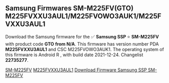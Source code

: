 <h2>Samsung Firmwares SM-M225FV(GTO) M225FVXXU3AUL1/M225FVOWO3AUK1/M225FVXXU3AUL1</h2>
Download the Samsung firmware for the ✅ <strong>Samsung SSP </strong> ⭐ <strong>SM-M225FV</strong> with product code <strong>GTO</strong> <strong> from N/A</strong>. This firmware has version number PDA <strong>M225FVXXU3AUL1</strong> and CSC M225FVOWO3AUK1. The operating system of this firmware is Android R , with build date 2021-12-24. Changelist <strong>22735277</strong>.

[SM-M225FV](https://samfirm.shop/samsung/model/SM-M225FV)
[M225FVXXU3AUL1](https://samfirm.shop/samsung/pda/M225FVXXU3AUL1)
[Download Firmware Samsung SSP SM-M225FV](https://samfirm.shop/samsung/firmware/485163)
